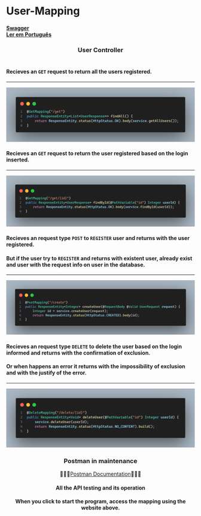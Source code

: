 # User-Mapping
#### [Swagger](http://localhost:8080/swagger-ui/index.html) <br> [Ler em Português](./images/portuguese.md)

### <div align="center"> User Controller</div><br>

#### Recieves an `GET` request to return all the users registered. 
---
<img src="images/findAll.png">

<br>

#### Recieves an `GET` request to return the user registered based on the login inserted.
---
<img src="images/findById.png">

<br>

#### Recieves an request type `POST` to `REGISTER` user and returns with the user registered.
#### But if the user try to `REGISTER` and returns with existent user, already exist and user with the request info on user in the database.
---
<img src="images/createUser.png">

<br>

#### Recieves an request type `DELETE` to delete the user based on the login informed and returns with the confirmation of exclusion.
#### Or when happens an error it returns with the impossibility of exclusion and with the justify of the error.  
---
<img src="images/deleteUser.png">
</div>

### <div align="center"> Postman in maintenance </div>

<div align="center">

👨🏾‍🔧[Postman Documentation](https://documenter.getpostman.com/view/38340143/2sAY4vi3vF)👨🏾‍🔧

#### All the API testing and its operation <br>
#### When you click to start the program, access the mapping using the website above.
</div>
